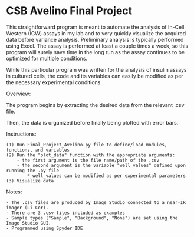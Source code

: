 # CSB Avelino Final Project

This straightforward program is meant to automate the analysis of In-Cell Western (ICW)
assays in my lab and to very quickly visualize the acquired data before variance analysis.
Preliminary analysis is typically performed using Excel. The assay is performed at least
a couple times a week, so this program will surely save time in the long run as the assay
continues to be optimized for multiple conditions.

While this particular program was written for the analysis of insulin assays in cultured cells,
the code and its variables can easily be modified as per the necessary experimental conditions.

Overview:

The program begins by extracting the desired data from the relevant .csv file.

Then, the data is organized before finally being plotted with error bars.

Instructions:
    
    (1) Run Final_Project_Avelino.py file to define/load modules, functions, and variables
    (2) Run the "plot_data" function with the appropriate arguments:
        - the first argument is the file name/path of the .csv
        - the second argument is the variable "well_values" defined upon running the .py file
            * well_values can be modified as per experimental parameters
    (3) Visualize data
    
Notes:
    
    - The .csv files are produced by Image Studio connected to a near-IR imager (Li-Cor).
    - There are 3 .csv files included as examples
    - Sample types ("Sample", "Background", "None") are set using the Image Studio GUI.
    - Programmed using Spyder IDE
